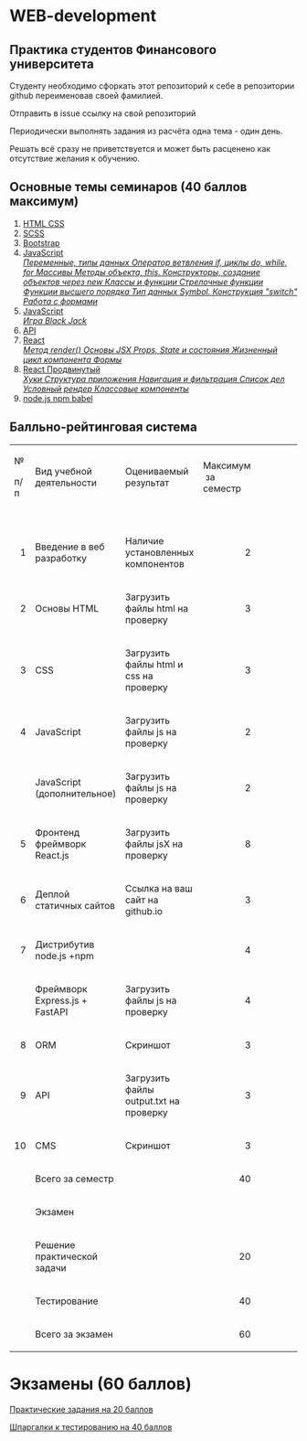 # WEB-development


## Практика студентов Финансового университета

Студенту необходимо сфоркать этот репозиторий к себе в репозитории github переименовав своей фамилией.

Отправить в issue ссылку на свой репозиторий

Периодически выполнять задания из расчёта одна тема - один день. 

Решать всё сразу не приветствуется и может быть расценено как отсутствие желания к обучению.


## Основные темы семинаров (40 баллов максимум)


1. [HTML CSS](html/README.md)
2. [SCSS](scss/README.md)
3. [Bootstrap](bootstrap/README.md)
4. [JavaScript <br>*Переменные, типы данных Оператор ветвления if, циклы do, while, for Массивы Методы объекта, this. Конструкторы, создание объектов через new Классы и функции Стрелочные функции Функции высшего порядка Тип данных Symbol. Конструкция "switch" Работа с формами*](javascript/README.md)
5. [JavaScript <br> *Игра Black Jack* ](javascript3/README.md)
6. [API](API/README.md)
7. [React <br> *Метод render() Основы JSX Props, State и состояния Жизненный цикл компонента Формы* ](react/README.md)
8. [React Продвинутый <br> *Хуки Структура приложения Навигация и фильтрация Список дел Условный рендер Классовые компоненты*](react2/README.md)
9. [node.js npm babel](node/README.md)

## Балльно-рейтинговая система


<table border="0" cellspacing="0" cellpadding="0" class="ta1"><colgroup><col width="61"/><col width="318"/><col width="361"/><col width="83"/><col width="99"/><col width="99"/><col width="99"/><col width="99"/><col width="274"/></colgroup><tr class="ro1"><td style="text-align:left;width:13.97mm; " class="ce1"><p>№ </p><p>п/п </p></td><td style="text-align:left;width:72.71mm; " class="ce1"><p>Вид учебной деятельности </p></td><td style="text-align:left;width:82.51mm; " class="ce1"><p>Оцениваемый результат</p></td><td style="text-align:left;width:19.05mm; " class="ce1"><p>Максимум  за семестр</p></td><td style="text-align:left;width:22.58mm; " class="Default"> </td><td style="text-align:left;width:22.58mm; " class="Default"> </td><td style="text-align:left;width:22.58mm; " class="Default"> </td><td style="text-align:left;width:22.58mm; " class="Default"> </td><td style="text-align:left;width:62.64mm; " class="Default"> </td></tr><tr class="ro2"><td style="text-align:left;width:13.97mm; " class="ce1"> </td><td style="text-align:left;width:72.71mm; " class="ce1"> </td><td style="text-align:left;width:82.51mm; " class="ce1"> </td><td style="text-align:left;width:19.05mm; " class="ce1"> </td><td style="text-align:left;width:22.58mm; " class="Default"> </td><td style="text-align:left;width:22.58mm; " class="Default"> </td><td style="text-align:left;width:22.58mm; " class="Default"> </td><td style="text-align:left;width:22.58mm; " class="Default"> </td><td style="text-align:left;width:62.64mm; " class="Default"> </td></tr><tr class="ro3"><td style="text-align:right; width:13.97mm; " class="ce2"><p>1</p></td><td style="text-align:left;width:72.71mm; " class="ce3"><p>Введение в веб разработку</p></td><td style="text-align:left;width:82.51mm; " class="ce1"><p>Наличие установленных компонентов</p></td><td style="text-align:right; width:19.05mm; " class="ce6"><p>2</p></td><td style="text-align:left;width:22.58mm; " class="Default"> </td><td style="text-align:left;width:22.58mm; " class="Default"> </td><td style="text-align:left;width:22.58mm; " class="Default"> </td><td style="text-align:left;width:22.58mm; " class="Default"> </td><td style="text-align:left;width:62.64mm; " class="Default"> </td></tr><tr class="ro3"><td style="text-align:right; width:13.97mm; " class="ce2"><p>2</p></td><td style="text-align:left;width:72.71mm; " class="ce3"><p>Основы HTML</p></td><td style="text-align:left;width:82.51mm; " class="ce1"><p>Загрузить файлы html на проверку</p></td><td style="text-align:right; width:19.05mm; " class="ce6"><p>3</p></td><td style="text-align:left;width:22.58mm; " class="Default"> </td><td style="text-align:left;width:22.58mm; " class="Default"> </td><td style="text-align:left;width:22.58mm; " class="Default"> </td><td style="text-align:left;width:22.58mm; " class="Default"> </td><td style="text-align:left;width:62.64mm; " class="Default"> </td></tr><tr class="ro3"><td style="text-align:right; width:13.97mm; " class="ce2"><p>3</p></td><td style="text-align:left;width:72.71mm; " class="ce3"><p>CSS</p></td><td style="text-align:left;width:82.51mm; " class="ce1"><p>Загрузить файлы html и css на проверку</p></td><td style="text-align:right; width:19.05mm; " class="ce6"><p>3</p></td><td style="text-align:left;width:22.58mm; " class="Default"> </td><td style="text-align:left;width:22.58mm; " class="Default"> </td><td style="text-align:left;width:22.58mm; " class="Default"> </td><td style="text-align:left;width:22.58mm; " class="Default"> </td><td style="text-align:left;width:62.64mm; " class="Default"> </td></tr><tr class="ro3"><td style="text-align:right; width:13.97mm; " class="ce2"><p>4</p></td><td style="text-align:left;width:72.71mm; " class="ce3"><p>JavaScript</p></td><td style="text-align:left;width:82.51mm; " class="ce1"><p>Загрузить файлы js на проверку</p></td><td style="text-align:right; width:19.05mm; " class="ce6"><p>2</p></td><td style="text-align:left;width:22.58mm; " class="Default"> </td><td style="text-align:left;width:22.58mm; " class="Default"> </td><td style="text-align:left;width:22.58mm; " class="Default"> </td><td style="text-align:left;width:22.58mm; " class="Default"> </td><td style="text-align:left;width:62.64mm; " class="Default"> </td></tr><tr class="ro3"><td style="text-align:left;width:13.97mm; " class="ce1"> </td><td style="text-align:left;width:72.71mm; " class="ce3"><p>JavaScript (дополнительное)</p></td><td style="text-align:left;width:82.51mm; " class="ce1"><p>Загрузить файлы js на проверку</p></td><td style="text-align:right; width:19.05mm; " class="ce7"><p>2</p></td><td style="text-align:left;width:22.58mm; " class="Default"> </td><td style="text-align:left;width:22.58mm; " class="Default"> </td><td style="text-align:left;width:22.58mm; " class="Default"> </td><td style="text-align:left;width:22.58mm; " class="Default"> </td><td style="text-align:left;width:62.64mm; " class="Default"> </td></tr><tr class="ro3"><td style="text-align:right; width:13.97mm; " class="ce2"><p>5</p></td><td style="text-align:left;width:72.71mm; " class="ce3"><p>Фронтенд фреймворк React.js</p></td><td style="text-align:left;width:82.51mm; " class="ce1"><p>Загрузить файлы jsX на проверку</p></td><td style="text-align:right; width:19.05mm; " class="ce6"><p>8</p></td><td style="text-align:left;width:22.58mm; " class="Default"> </td><td style="text-align:left;width:22.58mm; " class="Default"> </td><td style="text-align:left;width:22.58mm; " class="Default"> </td><td style="text-align:left;width:22.58mm; " class="Default"> </td><td style="text-align:left;width:62.64mm; " class="Default"> </td></tr><tr class="ro3"><td style="text-align:right; width:13.97mm; " class="ce2"><p>6</p></td><td style="text-align:left;width:72.71mm; " class="ce3"><p>Деплой статичных сайтов</p></td><td style="text-align:left;width:82.51mm; " class="ce1"><p>Ссылка на ваш сайт на github.io</p></td><td style="text-align:right; width:19.05mm; " class="ce6"><p>3</p></td><td style="text-align:left;width:22.58mm; " class="Default"> </td><td style="text-align:left;width:22.58mm; " class="Default"> </td><td style="text-align:left;width:22.58mm; " class="Default"> </td><td style="text-align:left;width:22.58mm; " class="Default"> </td><td style="text-align:left;width:62.64mm; " class="Default"> </td></tr><tr class="ro4"><td style="text-align:right; width:13.97mm; " class="ce2"><p>7</p></td><td style="text-align:left;width:72.71mm; " class="ce4"><p>Дистрибутив node.js +npm</p></td><td style="text-align:left;width:82.51mm; " class="ce1"> </td><td style="text-align:right; width:19.05mm; " class="ce6"><p>4</p></td><td style="text-align:left;width:22.58mm; " class="Default"> </td><td style="text-align:left;width:22.58mm; " class="Default"> </td><td style="text-align:left;width:22.58mm; " class="Default"> </td><td style="text-align:left;width:22.58mm; " class="Default"> </td><td style="text-align:left;width:62.64mm; " class="Default"> </td></tr><tr class="ro4"><td style="text-align:left;width:13.97mm; " class="ce1"> </td><td style="text-align:left;width:72.71mm; " class="ce4"><p>Фреймворк Express.js + <span class="T1">FastAPI</span></p></td><td style="text-align:left;width:82.51mm; " class="ce1"><p>Загрузить файлы js на проверку</p></td><td style="text-align:right; width:19.05mm; " class="ce7"><p>4</p></td><td style="text-align:left;width:22.58mm; " class="Default"> </td><td style="text-align:left;width:22.58mm; " class="Default"> </td><td style="text-align:left;width:22.58mm; " class="Default"> </td><td style="text-align:left;width:22.58mm; " class="Default"> </td><td style="text-align:left;width:62.64mm; " class="Default"> </td></tr><tr class="ro3"><td style="text-align:right; width:13.97mm; " class="ce2"><p>8</p></td><td style="text-align:left;width:72.71mm; " class="ce3"><p>ORM</p></td><td style="text-align:left;width:82.51mm; " class="ce1"><p>Скриншот</p></td><td style="text-align:right; width:19.05mm; " class="ce6"><p>3</p></td><td style="text-align:left;width:22.58mm; " class="Default"> </td><td style="text-align:left;width:22.58mm; " class="Default"> </td><td style="text-align:left;width:22.58mm; " class="Default"> </td><td style="text-align:left;width:22.58mm; " class="Default"> </td><td style="text-align:left;width:62.64mm; " class="Default"> </td></tr><tr class="ro3"><td style="text-align:right; width:13.97mm; " class="ce2"><p>9</p></td><td style="text-align:left;width:72.71mm; " class="ce3"><p>API</p></td><td style="text-align:left;width:82.51mm; " class="ce5"><p>Загрузить файлы output.txt на проверку</p></td><td style="text-align:right; width:19.05mm; " class="ce6"><p>3</p></td><td style="text-align:left;width:22.58mm; " class="Default"> </td><td style="text-align:left;width:22.58mm; " class="Default"> </td><td style="text-align:left;width:22.58mm; " class="Default"> </td><td style="text-align:left;width:22.58mm; " class="Default"> </td><td style="text-align:left;width:62.64mm; " class="Default"> </td></tr><tr class="ro3"><td style="text-align:right; width:13.97mm; " class="ce2"><p>10</p></td><td style="text-align:left;width:72.71mm; " class="ce3"><p>CMS</p></td><td style="text-align:left;width:82.51mm; " class="ce1"><p>Скриншот</p></td><td style="text-align:right; width:19.05mm; " class="ce6"><p>3</p></td><td style="text-align:left;width:22.58mm; " class="Default"> </td><td style="text-align:left;width:22.58mm; " class="Default"> </td><td style="text-align:left;width:22.58mm; " class="Default"> </td><td style="text-align:left;width:22.58mm; " class="Default"> </td><td style="text-align:left;width:62.64mm; " class="Default"> </td></tr><tr class="ro2"><td style="text-align:left;width:13.97mm; " class="ce1"> </td><td style="text-align:left;width:72.71mm; " class="ce1"><p>Всего за семестр</p></td><td style="text-align:left;width:82.51mm; " class="ce1"> </td><td style="text-align:right; width:19.05mm; " class="ce1"><p>40</p></td><td style="text-align:left;width:22.58mm; " class="Default"> </td><td style="text-align:left;width:22.58mm; " class="Default"> </td><td style="text-align:left;width:22.58mm; " class="Default"> </td><td style="text-align:left;width:22.58mm; " class="Default"> </td><td style="text-align:left;width:62.64mm; " class="Default"> </td></tr><tr class="ro2"><td style="text-align:left;width:13.97mm; " class="ce1"> </td><td style="text-align:left;width:72.71mm; " class="ce1"><p>Экзамен</p></td><td style="text-align:left;width:82.51mm; " class="ce1"> </td><td style="text-align:left;width:19.05mm; " class="ce1"> </td><td style="text-align:left;width:22.58mm; " class="Default"> </td><td style="text-align:left;width:22.58mm; " class="Default"> </td><td style="text-align:left;width:22.58mm; " class="Default"> </td><td style="text-align:left;width:22.58mm; " class="Default"> </td><td style="text-align:left;width:62.64mm; " class="Default"> </td></tr><tr class="ro2"><td style="text-align:left;width:13.97mm; " class="ce1"> </td><td style="text-align:left;width:72.71mm; " class="ce1"><p>Решение практической задачи</p></td><td style="text-align:left;width:82.51mm; " class="ce1"> </td><td style="text-align:right; width:19.05mm; " class="ce1"><p>20</p></td><td style="text-align:left;width:22.58mm; " class="Default"> </td><td style="text-align:left;width:22.58mm; " class="Default"> </td><td style="text-align:left;width:22.58mm; " class="Default"> </td><td style="text-align:left;width:22.58mm; " class="Default"> </td><td style="text-align:left;width:62.64mm; " class="Default"> </td></tr><tr class="ro2"><td style="text-align:left;width:13.97mm; " class="ce1"> </td><td style="text-align:left;width:72.71mm; " class="ce1"><p>Теcтирование</p></td><td style="text-align:left;width:82.51mm; " class="ce1"> </td><td style="text-align:right; width:19.05mm; " class="ce1"><p>40</p></td><td style="text-align:left;width:22.58mm; " class="Default"> </td><td style="text-align:left;width:22.58mm; " class="Default"> </td><td style="text-align:left;width:22.58mm; " class="Default"> </td><td style="text-align:left;width:22.58mm; " class="Default"> </td><td style="text-align:left;width:62.64mm; " class="Default"> </td></tr><tr class="ro2"><td style="text-align:left;width:13.97mm; " class="ce1"> </td><td style="text-align:left;width:72.71mm; " class="ce1"><p>Всего за экзамен </p></td><td style="text-align:left;width:82.51mm; " class="ce1"> </td><td style="text-align:right; width:19.05mm; " class="ce1"><p>60</p></td><td style="text-align:left;width:22.58mm; " class="Default"> </td><td style="text-align:left;width:22.58mm; " class="Default"> </td><td style="text-align:left;width:22.58mm; " class="Default"> </td><td style="text-align:left;width:22.58mm; " class="Default"> </td><td style="text-align:left;width:62.64mm; " class="Default"> </td></tr></table>

# Экзамены (60 баллов)

[Практические задания на 20 баллов](exams2023/React40заданий)

[Шпаргалки к тестированию на 40 баллов](шпаргалки)
